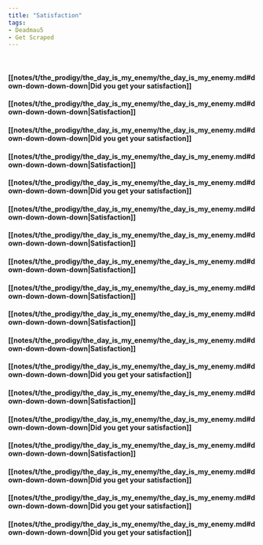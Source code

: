 ```yaml
---
title: "Satisfaction"
tags:
- Deadmau5
- Get Scraped
---
```

&nbsp;
#### [[notes/t/the_prodigy/the_day_is_my_enemy/the_day_is_my_enemy.md#down-down-down-down|Did you get your satisfaction]]
#### [[notes/t/the_prodigy/the_day_is_my_enemy/the_day_is_my_enemy.md#down-down-down-down|Satisfaction]]
#### [[notes/t/the_prodigy/the_day_is_my_enemy/the_day_is_my_enemy.md#down-down-down-down|Did you get your satisfaction]]
#### [[notes/t/the_prodigy/the_day_is_my_enemy/the_day_is_my_enemy.md#down-down-down-down|Satisfaction]]
#### [[notes/t/the_prodigy/the_day_is_my_enemy/the_day_is_my_enemy.md#down-down-down-down|Did you get your satisfaction]]
#### [[notes/t/the_prodigy/the_day_is_my_enemy/the_day_is_my_enemy.md#down-down-down-down|Satisfaction]]
#### [[notes/t/the_prodigy/the_day_is_my_enemy/the_day_is_my_enemy.md#down-down-down-down|Satisfaction]]
#### [[notes/t/the_prodigy/the_day_is_my_enemy/the_day_is_my_enemy.md#down-down-down-down|Satisfaction]]
#### [[notes/t/the_prodigy/the_day_is_my_enemy/the_day_is_my_enemy.md#down-down-down-down|Satisfaction]]
#### [[notes/t/the_prodigy/the_day_is_my_enemy/the_day_is_my_enemy.md#down-down-down-down|Satisfaction]]
#### [[notes/t/the_prodigy/the_day_is_my_enemy/the_day_is_my_enemy.md#down-down-down-down|Satisfaction]]
#### [[notes/t/the_prodigy/the_day_is_my_enemy/the_day_is_my_enemy.md#down-down-down-down|Did you get your satisfaction]]
#### [[notes/t/the_prodigy/the_day_is_my_enemy/the_day_is_my_enemy.md#down-down-down-down|Satisfaction]]
#### [[notes/t/the_prodigy/the_day_is_my_enemy/the_day_is_my_enemy.md#down-down-down-down|Did you get your satisfaction]]
#### [[notes/t/the_prodigy/the_day_is_my_enemy/the_day_is_my_enemy.md#down-down-down-down|Satisfaction]]
#### [[notes/t/the_prodigy/the_day_is_my_enemy/the_day_is_my_enemy.md#down-down-down-down|Did you get your satisfaction]]
#### [[notes/t/the_prodigy/the_day_is_my_enemy/the_day_is_my_enemy.md#down-down-down-down|Did you get your satisfaction]]
#### [[notes/t/the_prodigy/the_day_is_my_enemy/the_day_is_my_enemy.md#down-down-down-down|Did you get your satisfaction]]
